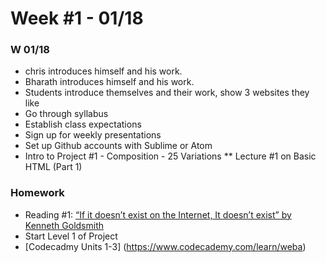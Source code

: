 # Week #1 - 01/18
### W 01/18
* chris introduces himself and his work.
* Bharath introduces himself and his work.
* Students introduce themselves and their work, show 3 websites they like
* Go through syllabus
* Establish class expectations
* Sign up for weekly presentations
* Set up Github accounts with Sublime or Atom
* Intro to Project #1 - Composition - 25 Variations
** Lecture #1 on Basic HTML (Part 1)

### Homework
* Reading #1: [“If it doesn’t exist on the Internet, It doesn’t exist” by Kenneth Goldsmith](../../library/1-exist-on-the-internet/description.md)
* Start Level 1 of Project 
* [Codecadmy Units 1-3] (https://www.codecademy.com/learn/weba)
